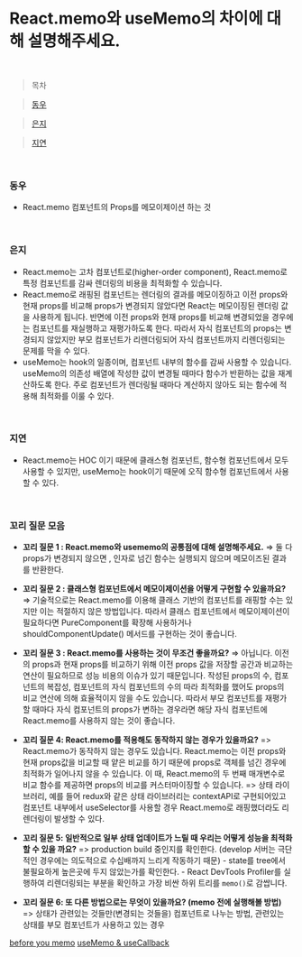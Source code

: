 # React.memo와 useMemo의 차이에 대해 설명해주세요.

<br />

> 목차

> [동우](#동우)

> [은지](#은지)

> [지연](#지연)

<br />

### 동우

- React.memo 컴포넌트의 Props를 메모이제이션 하는 것

<br />

### 은지

- React.memo는 고차 컴포넌트로(higher-order component), React.memo로 특정 컴포넌트를 감싸 렌더링의 비용을 최적화할 수 있습니다.
- React.memo로 래핑된 컴포넌트는 렌더링의 결과를 메모이징하고 이전 props와 현재 props를 비교해 props가 변경되지 않았다면 React는 메모이징된 렌더링 값을 사용하게 됩니다. 반면에 이전 props와 현재 props를 비교해 변경되었을 경우에는 컴포넌트를 재실행하고 재평가하도록 한다. 따라서 자식 컴포넌트의 props는 변경되지 않았지만 부모 컴포넌트가 리렌더링되어 자식 컴포넌트까지 리렌더링되는 문제를 막을 수 있다.
- useMemo는 hook의 일종이며, 컴포넌트 내부의 함수를 감싸 사용할 수 있습니다. useMemo의 의존성 배열에 작성한 값이 변경될 때마다 함수가 반환하는 값을 재계산하도록 한다. 주로 컴포넌트가 렌더링될 때마다 계산하지 않아도 되는 함수에 적용해 최적화를 이룰 수 있다.

<br />

### 지연

- React.memo는 HOC 이기 때문에 클래스형 컴포넌트, 함수형 컴포넌트에서 모두 사용할 수 있지만, useMemo는 hook이기 때문에 오직 함수형 컴포넌트에서 사용할 수 있다.

<br />

### 꼬리 질문 모음

- **꼬리 질문 1 : React.memo와 usememo의 공통점에 대해 설명해주세요.**
  ⇒ 둘 다 props가 변경되지 않으면 , 인자로 넘긴 함수는 실행되지 않으며 메모이즈된 결과를 반환한다.
- **꼬리 질문 2 : 클래스형 컴포넌트에서 메모이제이션을 어떻게 구현할 수 있을까요?**
  ⇒ 기술적으로는 React.memo를 이용해 클래스 기반의 컴포넌트를 래핑할 수는 있지만 이는 적절하지 않은 방법입니다. 따라서 클래스 컴포넌트에서 메모이제이션이 필요하다면 PureComponent를 확장해 사용하거나 shouldComponentUpdate() 메서드를 구현하는 것이 좋습니다.

- **꼬리 질문 3 : React.memo를 사용하는 것이 무조건 좋을까요?**
  ⇒ 아닙니다. 이전의 props과 현재 props를 비교하기 위해 이전 props 값을 저장할 공간과 비교하는 연산이 필요하므로 성능 비용의 이슈가 있기 때문입니다. 작성된 props의 수, 컴포넌트의 복잡성, 컴포넌트의 자식 컴포넌트의 수의 따라 최적화를 했어도 props의 비교 연산에 의해 효율적이지 않을 수도 있습니다. 따라서 부모 컴포넌트를 재평가할 때마다 자식 컴포넌트의 props가 변하는 경우라면 해당 자식 컴포넌트에 React.memo를 사용하지 않는 것이 좋습니다.

- **꼬리 질문 4: React.memo를 적용해도 동작하지 않는 경우가 있을까요?**
  => React.memo가 동작하지 않는 경우도 있습니다. React.memo는 이전 props와 현재 props값을 비교할 때 얕은 비교를 하기 때문에 props로 객체를 넘긴 경우에 최적화가 일어나지 않을 수 있습니다.
  이 때, React.memo의 두 번째 매개변수로 비교 함수를 제공하면 props의 비교를 커스터마이징할 수 있습니다.
  => 상태 라이브러리, 예를 들어 redux와 같은 상태 라이브러리는 contextAPI로 구현되어있고 컴포넌트 내부에서 useSelector를 사용할 경우 React.memo로 래핑했더라도 리렌더링이 발생할 수 있다.

- **꼬리 질문 5: 일반적으로 일부 상태 업데이트가 느릴 때 우리는 어떻게 성능을 최적화 할 수 있을 까요?**
  => production build 중인지를 확인한다. (develop 서버는 극단적인 경우에는 의도적으로 수십배까지 느리게 작동하기 때문) - state를 tree에서 불필요하게 높은곳에 두지 않았는가를 확인한다. - React DevTools Profiler를 실행하여 리렌더링되는 부분을 확인하고 가장 비싼 하위 트리를 `memo()`로 감쌉니다.

- **꼬리 질문 6: 또 다른 방법으로는 무엇이 있을까요? (memo 전에 실행해볼 방법)**
  => 상태가 관련있는 것들만(변경되는 것들을) 컴포넌트로 나누는 방법, 관련있는 상태를 부모 컴포넌트가 사용하고 있는 경우

[before you memo](https://overreacted.io/before-you-memo/)
[useMemo & useCallback](https://medium.com/@yujso66/%EB%B2%88%EC%97%AD-usememo-%EA%B7%B8%EB%A6%AC%EA%B3%A0-usecallback-%EC%9D%B4%ED%95%B4%ED%95%98%EA%B8%B0-844620cd41a1)
